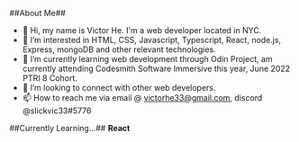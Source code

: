 ##About Me##
- 👋 Hi, my name is Victor He. I'm a web developer located in NYC.
- 👀 I’m interested in HTML, CSS, Javascript, Typescript, React, node.js, Express, mongoDB and other relevant technologies.
- 🌱 I’m currently learning web development through Odin Project, am currently attending Codesmith Software Immersive this year, June 2022 PTRI 8 Cohort.
- 💞️ I’m looking to connect with other web developers.
- 📫 How to reach me via email @ victorhe33@gmail.com, discord @slickvic33#5776

##Currently Learning...##
**React**

<!---
victorhe33/victorhe33 is a ✨ special ✨ repository because its `README.md` (this file) appears on your GitHub profile.
You can click the Preview link to take a look at your changes.
--->
